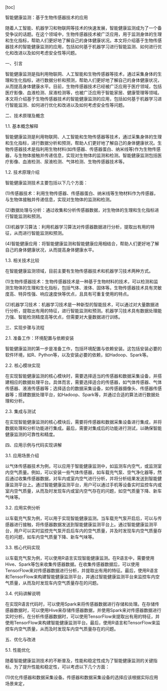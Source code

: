 
[toc]                    
                
                
智能健康监测：基于生物传感器技术的应用

随着人工智能、机器学习和物联网等技术的快速发展，智能健康监测成为了一个备受争议的话题。在这个领域中，生物传感器技术被广泛应用，用于监测身体的生理和生化指标，帮助人们更好地了解自己的身体健康状况。本文将介绍基于生物传感器技术的智能健康监测的应用，包括如何基于机器学习进行智能监测、如何进行优化和改进以及如何考虑安全性等问题。

一、引言

智能健康监测是指利用物联网、人工智能和生物传感器等技术，通过采集身体的生理和生化指标，进行数据分析和预测，帮助人们更好地了解自己的身体健康状况，从而提高身体健康水平。目前，生物传感器技术已经被广泛应用于医疗领域，包括医疗影像、血液检测、尿液检测等，也被广泛应用于智能家居、健康管理等领域。本文将介绍基于生物传感器技术的智能健康监测的应用，包括如何基于机器学习进行智能监测、如何进行优化和改进以及如何考虑安全性等问题。

二、技术原理及概念

1.1. 基本概念解释

智能健康监测是利用物联网、人工智能和生物传感器等技术，通过采集身体的生理和生化指标，进行数据分析和预测，帮助人们更好地了解自己的身体健康状况。生物传感器技术是指利用生物材料(如传感器、传感器蛋白、纳米线等)作为生物传感器，与生物体接触并传递信息，实现对生物体的监测和检测。智能健康监测包括医疗影像、血液检测、尿液检测、气体检测、生物传感器技术等。

1.2. 技术原理介绍

智能健康监测技术主要包括以下几个方面：

(1)传感器技术：利用生物传感器、传感器蛋白、纳米线等生物材料作为传感器，与生物体接触并传递信息，实现对生物体的监测和检测。

(2)数据处理与分析：通过收集和分析传感器数据，对生物体的生理和生化指标进行智能监测和预测。

(3)机器学习算法：利用机器学习算法对传感器数据进行分析，提取出有用的特征，从而进行智能监测和预测。

(4)智能健康应用：将智能健康监测和智能健康应用相结合，帮助人们更好地了解自己的身体健康状况，从而提高身体健康水平。

1.3. 相关技术比较

在智能健康监测领域，目前主要有生物传感器技术和机器学习技术两种方式。

(1)生物传感器技术：生物传感器技术是一种基于生物材料的技术，可以检测和监测生物体的生理和生化指标，包括气体、液体、固体等。生物传感器技术具有灵敏度高、特异性强、响应速度快等优点，且具有可重复使用的特点。

(2)机器学习技术：机器学习技术是一种新型的智能技术，可以通过对大量数据进行分析，提取出有用的特征，进行智能监测和预测。机器学习技术具有数据处理能力强、智能检测精度高等优点，但需要对大量数据进行训练。

三、实现步骤与流程

2.1. 准备工作：环境配置与依赖安装

智能健康监测的第一步是准备工作，包括环境配置与依赖安装。这包括安装必要的软件环境，如R、Python等，以及安装必要的依赖，如Hadoop、Spark等。

2.2. 核心模块实现

在实现智能健康监测的核心模块时，需要选择适当的传感器和数据采集设备，并搭建相应的数据处理平台。具体而言，需要选择适合的传感器，如气体传感器、气体传感器、液液传感器等；选择适合的数据采集设备，如传感器摄像头、传感器传感器等；搭建数据处理平台，如Hadoop、Spark等，并通过合适的算法进行数据处理和分析。

2.3. 集成与测试

在实现智能健康监测的核心模块后，需要将传感器和数据采集设备进行集成，并将数据处理和分析功能进行集成。最后，需要对集成后的功能进行测试，以确保智能健康监测的可靠性和精度。

四、应用示例与代码实现讲解

3.1. 应用场景介绍

以气体传感器技术为例，可以应用于智能健康监测中，如监测车内空气，或监测室内空气质量。例如，可以安装一些气体传感器，如车载充气泵、空气净化器等，然后通过收集传感器数据，对车内或室内空气进行分析，并将分析结果发送到智能健康监测平台上。通过智能健康监测平台，用户可以通过手机等设备实时监控车内或室内空气质量，从而及时发现车内或室内空气存在的问题，如空气质量下降、新车气味等。

3.2. 应用实例分析

以车载充气泵为例，可以用于实现智能健康监测。当车载充气泵开启后，可以与传感器进行接触，将传感器数据发送到智能健康监测平台上。通过智能健康监测平台，用户可以实时监控充气泵开启后车内的空气质量，并及时发现车内空气质量存在的问题，如车内空气质量下降、新车气味等。

3.3. 核心代码实现

以车载充气泵为例，可以使用R语言实现智能健康监测。在R语言中，需要使用Hive、Spark等包来收集传感器数据。在收集传感器数据后，可以使用TensorFlow来对传感器数据进行分析，并提取出有用的特征。最后，使用R语言和TensorFlow来构建智能健康监测平台，并通过智能健康监测平台来监控车内空气质量，从而及时发现车内空气质量存在的问题。

3.4. 代码讲解说明

在实现R语言代码时，可以使用Spark来将传感器数据进行存储和处理。在存储传感器数据时，可以使用Hive来存储传感器数据，并使用Spark来对传感器数据进行实时分析。在分析传感器数据时，可以使用TensorFlow来提取出有用的特征，并使用TensorFlow来构建智能健康监测平台。最后，使用R语言和TensorFlow来监控车内空气质量，从而及时发现车内空气质量存在的问题。

五、优化与改进

5.1. 性能优化

随着智能健康监测技术的不断普及，性能和稳定性成为了智能健康监测的关键指标。为了提升性能和稳定性，可以考虑以下几个方面：

(1)优化传感器和数据采集设备。传感器和数据采集设备的选择应该根据实际应用场景来定，

